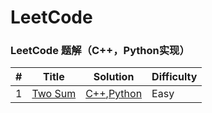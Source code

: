 LeetCode
========

### LeetCode 题解（C++，Python实现）

| # | Title | Solution | Difficulty |
|---| ----- | -------- | ---------- |
|1|[Two Sum](https://leetcode.com/problems/two-sum/)| [C++](./cpp/TwoSum),[Python](./python/Two_Sum/Two_Sum.py)|Easy|
